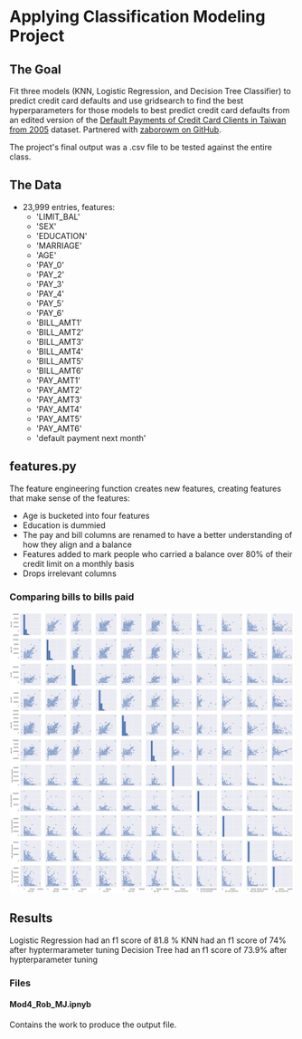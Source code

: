 # Applying Classification Modeling Project

## The Goal

Fit three models (KNN, Logistic Regression, and Decision Tree Classifier) to predict credit card defaults and use gridsearch to find the best hyperparameters for those models to best predict credit card defaults from an edited version of the [Default Payments of Credit Card Clients in Taiwan from 2005](https://www.kaggle.com/uciml/default-of-credit-card-clients-dataset) dataset. Partnered with [zaborowm on GitHub](https://github.com/zaborowm/).

The project's final output was a .csv file to be tested against the entire class. 

## The Data
* 23,999 entries, features:
  * 'LIMIT_BAL'
  * 'SEX'
  * 'EDUCATION'
  * 'MARRIAGE'
  * 'AGE'
  * 'PAY_0'
  * 'PAY_2'
  * 'PAY_3'
  * 'PAY_4'
  * 'PAY_5'
  * 'PAY_6'
  * 'BILL_AMT1'
  * 'BILL_AMT2'
  * 'BILL_AMT3'
  * 'BILL_AMT4'
  * 'BILL_AMT5'
  * 'BILL_AMT6'
  * 'PAY_AMT1'
  * 'PAY_AMT2'
  * 'PAY_AMT3'
  * 'PAY_AMT4'
  * 'PAY_AMT5'
  * 'PAY_AMT6'
  * 'default payment next month'
  
## features.py

The feature engineering function creates new features, creating features that make sense of the features:
* Age is bucketed into four features
* Education is dummied
* The pay and bill columns are renamed to have a better understanding of how they align and a balance 
* Features added to mark people who carried a balance over 80% of their credit limit on a monthly basis
* Drops irrelevant columns

### Comparing bills to bills paid

![comparing bills to bills paid](https://raw.githubusercontent.com/robblatt/Project5_Rob_MJ/master/comparing%20bills%20to%20bills%20paid.png)

## Results

Logistic Regression had an f1 score of 81.8 %
KNN had an f1 score of 74% after hyptermarameter tuning
Decision Tree had an f1 score of 73.9% after hypterparameter tuning

### Files

#### Mod4_Rob_MJ.ipnyb
Contains the work to produce the output file.

